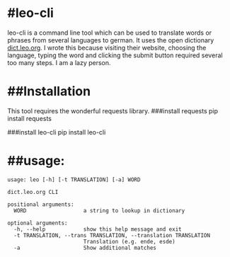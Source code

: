 #leo-cli
===================

leo-cli is a command line tool which can be used to translate words or phrases from several languages to german. It uses the open dictionary [dict.leo.org][]. I wrote this because visiting their website, choosing the language, typing the word and clicking the submit button required several too many steps. I am a lazy person.

[dict.leo.org]: http://dict.leo.org



##Installation
===================
This tool requires the wonderful requests library.
###install requests
pip install requests

###install leo-cli
pip install leo-cli

##usage:
===================

    usage: leo [-h] [-t TRANSLATION] [-a] WORD

    dict.leo.org CLI

    positional arguments:
      WORD                  a string to lookup in dictionary

    optional arguments:
      -h, --help            show this help message and exit
      -t TRANSLATION, --trans TRANSLATION, --translation TRANSLATION
                            Translation (e.g. ende, esde)
      -a                    Show additional matches

